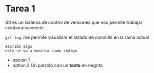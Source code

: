 # Tarea 1

Git es un sistema de control de versiones que nos permite trabajar colaborativamente.

`git log`: me permite visualizar el listado de commits en la rama actual

```
escribo algo
esto se va a mostrar como código
```

- opcion 1
- option 2
  Un parrafo con un **texto** en negrita
